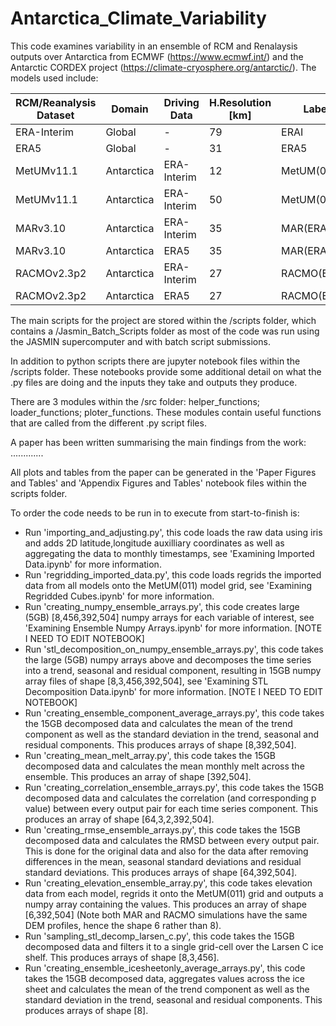 # Antarctica_Climate_Variability

This code examines variability in an ensemble of RCM and Renalaysis outputs over Antarctica from ECMWF (https://www.ecmwf.int/) and the Antarctic CORDEX project (https://climate-cryosphere.org/antarctic/). The models used include:

| **RCM/Reanalysis Dataset** | **Domain** | **Driving Data** | **H.Resolution [km]** | **Label**   |
|----------------------------|------------|------------------|-----------------------|-------------|
| ERA-Interim                | Global     | -                | 79                    | ERAI        |
| ERA5                       | Global     | -                | 31                    | ERA5        |
| MetUMv11.1                 | Antarctica | ERA-Interim      | 12                    | MetUM(011)  |
| MetUMv11.1                 | Antarctica | ERA-Interim      | 50                    | MetUM(044)  |
| MARv3.10                   | Antarctica | ERA-Interim      | 35                    | MAR(ERAI)   |
| MARv3.10                   | Antarctica | ERA5             | 35                    | MAR(ERA5)   |
| RACMOv2.3p2                | Antarctica | ERA-Interim      | 27                    | RACMO(ERAI) |
| RACMOv2.3p2                | Antarctica | ERA5             | 27                    | RACMO(ERA5) |

The main scripts for the project are stored within the /scripts folder, which contains a /Jasmin_Batch_Scripts folder as most of the code was run using the JASMIN supercomputer and with batch script submissions. 

In addition to python scripts there are jupyter notebook files within the /scripts folder. These notebooks provide some additional detail on what the .py files are doing and the inputs they take and outputs they produce. 

There are 3 modules within the /src folder: helper_functions; loader_functions; ploter_functions. These modules contain useful functions that are called from the different .py script files. 

A paper has been written summarising the main findings from the work: .............

All plots and tables from the paper can be generated in the 'Paper Figures and Tables' and 'Appendix Figures and Tables' notebook files within the scripts folder.

To order the code needs to be run in to execute from start-to-finish is:

- Run 'importing_and_adjusting.py', this code loads the raw data using iris and adds 2D latitude,longitude auxilliary coordinates as well as aggregating the data to monthly timestamps, see 'Examining Imported Data.ipynb' for more information.
- Run 'regridding_imported_data.py', this code loads regrids the imported data from all models onto the MetUM(011) model grid, see 'Examining Regridded Cubes.ipynb' for more information.
- Run 'creating_numpy_ensemble_arrays.py', this code creates large (5GB) [8,456,392,504] numpy arrays for each variable of interest, see 'Examining Ensemble Numpy Arrays.ipynb' for more information. [NOTE I NEED TO EDIT NOTEBOOK]
- Run 'stl_decomposition_on_numpy_ensemble_arrays.py', this code takes the large (5GB) numpy arrays above and decomposes the time series into a trend, seasonal and residual component, resulting in 15GB numpy array files of shape [8,3,456,392,504], see 'Examining STL Decomposition Data.ipynb' for more information. [NOTE I NEED TO EDIT NOTEBOOK]
- Run 'creating_ensemble_component_average_arrays.py', this code takes the 15GB decomposed data and calculates the mean of the trend component as well as the standard deviation in the trend, seasonal and residual components. This produces arrays of shape [8,392,504].
- Run 'creating_mean_melt_array.py', this code takes the 15GB decomposed data and calculates the mean monthly melt across the ensemble. This produces an array of shape [392,504].
- Run 'creating_correlation_ensemble_arrays.py', this code takes the 15GB decomposed data and calculates the correlation (and corresponding p value) between every output pair for each time series component. This produces an array of shape [64,3,2,392,504].
- Run 'creating_rmse_ensemble_arrays.py', this code takes the 15GB decomposed data and calculates the RMSD between every output pair. This is done for the original data and also for the data after removing differences in the mean, seasonal standard deviations and residual standard deviations. This produces arrays of shape [64,392,504].
- Run 'creating_elevation_ensemble_array.py', this code takes elevation data from each model, regrids it onto the MetUM(011) grid and outputs a numpy array containing the values. This produces an array of shape [6,392,504] (Note both MAR and RACMO simulations have the same DEM profiles, hence the shape 6 rather than 8).
- Run 'sampling_stl_decomp_larsen_c.py', this code takes the 15GB decomposed data and filters it to a single grid-cell over the Larsen C ice shelf. This produces arrays of shape [8,3,456].
- Run 'creating_ensemble_icesheetonly_average_arrays.py', this code takes the 15GB decomposed data, aggregates values across the ice sheet and calculates the mean of the trend component as well as the standard deviation in the trend, seasonal and residual components. This produces arrays of shape [8].

